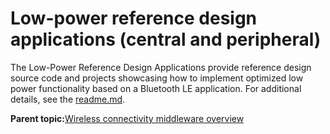 # Low-power reference design applications \(central and peripheral\)

The Low-Power Reference Design Applications provide reference design source code and projects showcasing how to implement optimized low power functionality based on a Bluetooth LE application. For additional details, see the [readme.md](../../../../../examples/wireless_examples/reference_design/readme.md).

**Parent topic:**[Wireless connectivity middleware overview](../topics/wireless_connectivity_middleware_overview.md)

